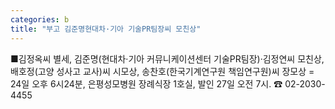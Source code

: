 ```yaml
---
categories: b
title: "부고 김준명현대차·기아 기술PR팀장씨 모친상"
---
```

■김정옥씨 별세, 김준명(현대차·기아 커뮤니케이션센터 기술PR팀장)·김정연씨 모친상, 배호정(고양 성사고 교사)씨 시모상, 송찬호(한국기계연구원 책임연구원)씨 장모상 = 24일 오후 6시24분, 은평성모병원 장례식장 1호실, 발인 27일 오전 7시. ☎ 02-2030-4455